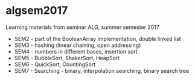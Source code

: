 # algsem2017
Learning materials from seminar ALG, summer semester 2017

* SEM2 - part of the BooleanArray implementation, double linked list
* SEM3 - hashing (linear chaining, open addressing)
* SEM4 - numbers in different bases, insertion sort
* SEM5 - BubbleSort, ShakerSort, HeapSort
* SEM6 - QuickSort, CountingSort
* SEM7 - Searching - binary, interpolation searching, binary search tree